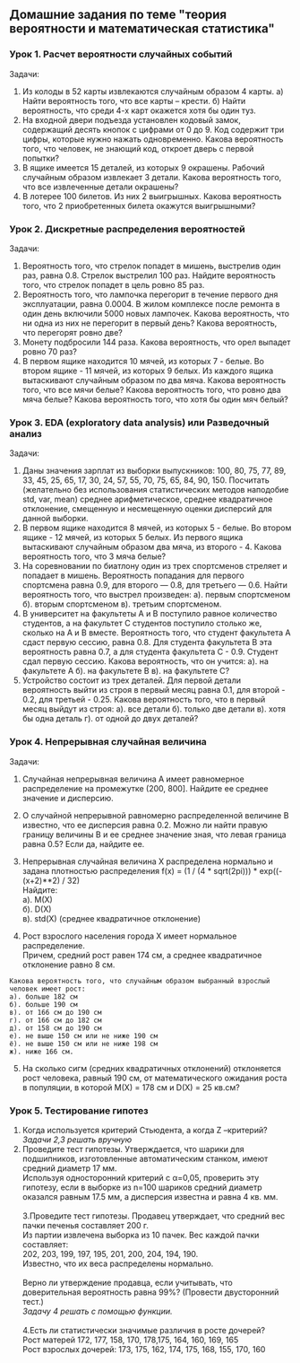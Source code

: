 ## Домашние задания по теме "теория вероятности и математическая статистика"  
### Урок 1. Расчет вероятности случайных событий  
Задачи:  
  1. Из колоды в 52 карты извлекаются случайным образом 4 карты. a) Найти вероятность того, что все карты – крести. б) Найти вероятность, что среди 4-х карт окажется хотя бы один туз.  
  2. На входной двери подъезда установлен кодовый замок, содержащий десять кнопок с цифрами от 0 до 9. Код содержит три цифры, которые нужно нажать одновременно. Какова вероятность того, что человек, не знающий код, откроет дверь с первой попытки?  
  3. В ящике имеется 15 деталей, из которых 9 окрашены. Рабочий случайным образом извлекает 3 детали. Какова вероятность того, что все извлеченные детали окрашены?  
  4. В лотерее 100 билетов. Из них 2 выигрышных. Какова вероятность того, что 2 приобретенных билета окажутся выигрышными?  
### Урок 2. Дискретные распределения вероятностей  
Задачи:  
  1. Вероятность того, что стрелок попадет в мишень, выстрелив один раз, равна 0.8. Стрелок выстрелил 100 раз. Найдите вероятность того, что стрелок попадет в цель ровно 85 раз.
  2. Вероятность того, что лампочка перегорит в течение первого дня эксплуатации, равна 0.0004. В жилом комплексе после ремонта в один день включили 5000 новых лампочек. Какова вероятность, что ни одна из них не перегорит в первый день? Какова вероятность, что перегорят ровно две?
  3. Монету подбросили 144 раза. Какова вероятность, что орел выпадет ровно 70 раз?
  4. В первом ящике находится 10 мячей, из которых 7 - белые. Во втором ящике - 11 мячей, из которых 9 белых. Из каждого ящика вытаскивают случайным образом по два мяча. Какова вероятность того, что все мячи белые? Какова вероятность того, что ровно два мяча белые? Какова вероятность того, что хотя бы один мяч белый?
### Урок 3. EDA (exploratory data analysis) или Разведочный анализ  
Задачи:  
  1. Даны значения зарплат из выборки выпускников: 100, 80, 75, 77, 89, 33, 45, 25, 65, 17, 30, 24, 57, 55, 70, 75, 65, 84, 90, 150. Посчитать (желательно без использования статистических методов наподобие std, var, mean) среднее арифметическое, среднее квадратичное отклонение, смещенную и несмещенную оценки дисперсий для данной выборки.
  2. В первом ящике находится 8 мячей, из которых 5 - белые. Во втором ящике - 12 мячей, из которых 5 белых. Из первого ящика вытаскивают случайным образом два мяча, из второго - 4. Какова вероятность того, что 3 мяча белые?
  3. На соревновании по биатлону один из трех спортсменов стреляет и попадает в мишень. Вероятность попадания для первого спортсмена равна 0.9, для второго — 0.8, для третьего — 0.6. Найти вероятность того, что выстрел произведен: a). первым спортсменом б). вторым спортсменом в). третьим спортсменом.
  4. В университет на факультеты A и B поступило равное количество студентов, а на факультет C студентов поступило столько же, сколько на A и B вместе. Вероятность того, что студент факультета A сдаст первую сессию, равна 0.8. Для студента факультета B эта вероятность равна 0.7, а для студента факультета C - 0.9. Студент сдал первую сессию. Какова вероятность, что он учится: a). на факультете A б). на факультете B в). на факультете C?
  5. Устройство состоит из трех деталей. Для первой детали вероятность выйти из строя в первый месяц равна 0.1, для второй - 0.2, для третьей - 0.25. Какова вероятность того, что в первый месяц выйдут из строя: а). все детали б). только две детали в). хотя бы одна деталь г). от одной до двух деталей?
### Урок 4. Непрерывная случайная величина  
Задачи:  
  1. Случайная непрерывная величина A имеет равномерное распределение на промежутке (200, 800]. Найдите ее среднее значение и дисперсию.  
  2. О случайной непрерывной равномерно распределенной величине B известно, что ее дисперсия равна 0.2. Можно ли найти правую границу величины B и ее среднее значение зная, что левая граница равна 0.5? Если да, найдите ее.  
  3. Непрерывная случайная величина X распределена нормально и задана плотностью распределения f(x) = (1 / (4 * sqrt(2pi))) * exp((-(x+2)**2) / 32)  
  Найдите:  
  а). M(X)  
  б). D(X)  
  в). std(X) (среднее квадратичное отклонение)  
  
  4. Рост взрослого населения города X имеет нормальное распределение.  
  Причем, средний рост равен 174 см, а среднее квадратичное отклонение равно 8 см.  

    Какова вероятность того, что случайным образом выбранный взрослый человек имеет рост:  
    а). больше 182 см  
    б). больше 190 см  
    в). от 166 см до 190 см  
    г). от 166 см до 182 см  
    д). от 158 см до 190 см  
    е). не выше 150 см или не ниже 190 см  
    ё). не выше 150 см или не ниже 198 см  
    ж). ниже 166 см.  

  5. На сколько сигм (средних квадратичных отклонений) отклоняется рост человека, равный 190 см, от математического ожидания роста в популяции, в которой M(X) = 178 см и D(X) = 25 кв.см?  

  ### Урок 5. Тестирование гипотез  
  1. Когда используется критерий Стьюдента, а когда Z –критерий?  
  *Задачи 2,3 решать вручную*  
  []()  
  2. Проведите тест гипотезы. Утверждается, что шарики для подшипников, изготовленные автоматическим станком, имеют средний диаметр 17 мм.  
  Используя односторонний критерий с α=0,05, проверить эту гипотезу, если в выборке из n=100 шариков средний диаметр оказался равным 17.5 мм, а дисперсия известна и равна 4 кв. мм.  
  []()  
  3.Проведите тест гипотезы. Продавец утверждает, что средний вес пачки печенья составляет 200 г.  
  Из партии извлечена выборка из 10 пачек. Вес каждой пачки составляет:  
  202, 203, 199, 197, 195, 201, 200, 204, 194, 190.  
  Известно, что их веса распределены нормально.  
  []()  
  Верно ли утверждение продавца, если учитывать, что доверительная вероятность равна 99%? (Провести двусторонний тест.)  
  *Задачу 4 решать с помощью функции.*   
  []()  
  4.Есть ли статистически значимые различия в росте дочерей?  
  Рост матерей 172, 177, 158, 170, 178,175, 164, 160, 169, 165  
  Рост взрослых дочерей: 173, 175, 162, 174, 175, 168, 155, 170, 160  
